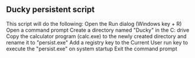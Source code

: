 ## Ducky persistent script

This script will do the following:
        Open the Run dialog (Windows key + R)
        Open a command prompt
        Create a directory named "Ducky" in the C: drive
        Copy the calculator program (calc.exe) to the newly created directory and rename it to "persist.exe"
        Add a registry key to the Current User run key to execute the "persist.exe" on system startup
        Exit the command prompt
